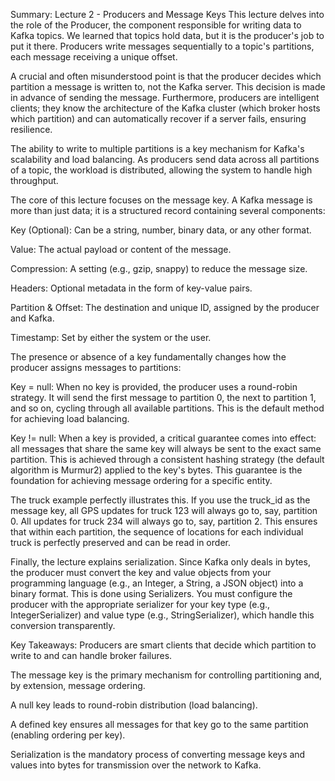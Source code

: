 Summary: Lecture 2 - Producers and Message Keys
This lecture delves into the role of the Producer, the component responsible for writing data to Kafka topics. We learned that topics hold data, but it is the producer's job to put it there. Producers write messages sequentially to a topic's partitions, each message receiving a unique offset.

A crucial and often misunderstood point is that the producer decides which partition a message is written to, not the Kafka server. This decision is made in advance of sending the message. Furthermore, producers are intelligent clients; they know the architecture of the Kafka cluster (which broker hosts which partition) and can automatically recover if a server fails, ensuring resilience.

The ability to write to multiple partitions is a key mechanism for Kafka's scalability and load balancing. As producers send data across all partitions of a topic, the workload is distributed, allowing the system to handle high throughput.

The core of this lecture focuses on the message key. A Kafka message is more than just data; it is a structured record containing several components:

Key (Optional): Can be a string, number, binary data, or any other format.

Value: The actual payload or content of the message.

Compression: A setting (e.g., gzip, snappy) to reduce the message size.

Headers: Optional metadata in the form of key-value pairs.

Partition & Offset: The destination and unique ID, assigned by the producer and Kafka.

Timestamp: Set by either the system or the user.

The presence or absence of a key fundamentally changes how the producer assigns messages to partitions:

Key = null: When no key is provided, the producer uses a round-robin strategy. It will send the first message to partition 0, the next to partition 1, and so on, cycling through all available partitions. This is the default method for achieving load balancing.

Key != null: When a key is provided, a critical guarantee comes into effect: all messages that share the same key will always be sent to the exact same partition. This is achieved through a consistent hashing strategy (the default algorithm is Murmur2) applied to the key's bytes. This guarantee is the foundation for achieving message ordering for a specific entity.

The truck example perfectly illustrates this. If you use the truck_id as the message key, all GPS updates for truck 123 will always go to, say, partition 0. All updates for truck 234 will always go to, say, partition 2. This ensures that within each partition, the sequence of locations for each individual truck is perfectly preserved and can be read in order.

Finally, the lecture explains serialization. Since Kafka only deals in bytes, the producer must convert the key and value objects from your programming language (e.g., an Integer, a String, a JSON object) into a binary format. This is done using Serializers. You must configure the producer with the appropriate serializer for your key type (e.g., IntegerSerializer) and value type (e.g., StringSerializer), which handle this conversion transparently.

Key Takeaways:
Producers are smart clients that decide which partition to write to and can handle broker failures.

The message key is the primary mechanism for controlling partitioning and, by extension, message ordering.

A null key leads to round-robin distribution (load balancing).

A defined key ensures all messages for that key go to the same partition (enabling ordering per key).

Serialization is the mandatory process of converting message keys and values into bytes for transmission over the network to Kafka.